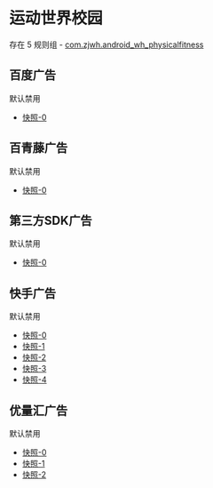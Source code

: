 # 运动世界校园

存在 5 规则组 - [com.zjwh.android_wh_physicalfitness](/src/apps/com.zjwh.android_wh_physicalfitness.ts)

## 百度广告

默认禁用

- [快照-0](https://i.gkd.li/import/13554229)

## 百青藤广告

默认禁用

- [快照-0](https://i.gkd.li/import/12673349)

## 第三方SDK广告

默认禁用

- [快照-0](https://i.gkd.li/import/12673476)

## 快手广告

默认禁用

- [快照-0](https://i.gkd.li/import/12673495)
- [快照-1](https://i.gkd.li/import/12826112)
- [快照-2](https://i.gkd.li/import/12826124)
- [快照-3](https://i.gkd.li/import/13228216)
- [快照-4](https://i.gkd.li/import/13601132)

## 优量汇广告

默认禁用

- [快照-0](https://i.gkd.li/import/12673231)
- [快照-1](https://i.gkd.li/import/12673523)
- [快照-2](https://i.gkd.li/import/13166472)
